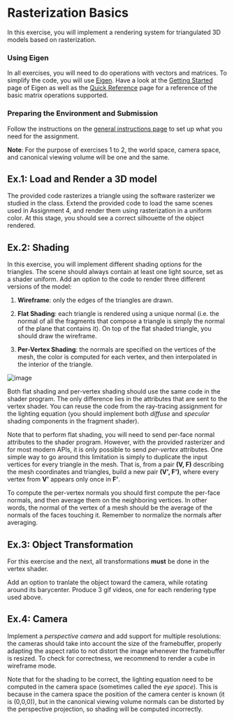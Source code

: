 Rasterization Basics
===============

In this exercise, you will implement a rendering system for triangulated 3D models based on rasterization.

### Using Eigen

In all exercises, you will need to do operations with vectors and matrices. To simplify the code, you will use [Eigen](http://eigen.tuxfamily.org/).
Have a look at the [Getting Started](http://eigen.tuxfamily.org/dox/GettingStarted.html) page of Eigen as well as the [Quick Reference](http://eigen.tuxfamily.org/dox/group__QuickRefPage.html}) page for a reference of the basic matrix operations supported.

### Preparing the Environment and Submission

Follow the instructions on the [general instructions page](../RULES.md) to set up what you need for the assignment.

**Note**: For the purpose of exercises 1 to 2, the world space, camera space, and canonical viewing volume will be one and the same. 


Ex.1: Load and Render a 3D model
------------------

The provided code rasterizes a triangle using the software rasterizer we studied in the class. Extend the provided code to load the same scenes used in Assignment 4, and render them using rasterization in a uniform color. At this stage, you should see a correct silhouette of the object rendered.

Ex.2: Shading
-------------

In this exercise, you will implement different shading options for the triangles. The scene should always contain at least one light source, set as a shader uniform. Add an option to the code to render three different versions of the model:

1. **Wireframe**: only the edges of the triangles are drawn.

2. **Flat Shading**: each triangle is rendered using a unique normal (i.e. the normal of all the fragments that compose a triangle is simply the normal of the plane that contains it). On top of the flat shaded triangle, you should draw the wireframe.

3. **Per-Vertex Shading**: the normals are specified on the vertices of the mesh, the color is computed for each vertex, and then interpolated in the interior of the triangle.

![image](img/bunny.png)

Both flat shading and per-vertex shading should use the same code in the shader program. The only difference lies in the attributes that are sent to the vertex shader. You can reuse the code from the ray-tracing assignment for the lighting equation (you should implement both *diffuse* and *specular* shading components in the fragment shader).

Note that to perform flat shading, you will need to send per-face normal attributes to the shader program. However, with the provided rasterizer and for most modern APIs, it is only possible to send *per-vertex* attributes. One simple way to go around this limitation is simply to duplicate the input vertices for every triangle in the mesh. That is, from a pair **(V, F)** describing the mesh coordinates and triangles, build a new pair **(V', F')**, where every vertex from **V'** appears only once in **F'**.

To compute the per-vertex normals you should first compute the per-face normals, and then average them on the neighboring vertices. In other words, the normal of the vertex of a mesh should be the average of the normals of the faces touching it. Remember to normalize the normals after averaging.

Ex.3: Object Transformation
--------------------

For this exercise and the next, all transformations **must** be done in the vertex shader. 

Add an option to tranlate the object toward the camera, while rotating around its barycenter. Produce 3 gif videos, one for each rendering type used above.


Ex.4: Camera
-------------------------------

Implement a *perspective camera* and add support for multiple resolutions: the cameras should take into account the size of the framebuffer, properly adapting the aspect ratio to not distort the image whenever the framebuffer is resized. To check for correctness, we recommend to render a cube in wireframe mode.

Note that for the shading to be correct, the lighting equation need to be computed in the camera space (sometimes called the *eye space*). This is because in the camera space the position of the camera center is known (it is (0,0,0)), but in the canonical viewing volume normals can be distorted by the perspective projection, so shading will be computed incorrectly.
